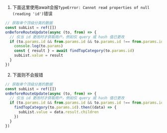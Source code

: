 1. 下面这里使用await会报`TypeError: Cannot read properties of null (reading 'id')`错误

```js
// 获取单个顶级分类的数据
const subList = ref([])
onBeforeRouteUpdate(async (to, from) => {
  // 仅当 id 更改时才获取用户，例如仅 query 或 hash 值已更改
  if (to.params.id && from.params.id && to.params.id !== from.params.id) {
    console.log(to.params)
    const { result } = await findTopCategory(to.params.id)
    subList.value = result
  }
})
```

2. 下面则不会报错

```js
// 获取单个顶级分类的数据
const subList = ref([])
onBeforeRouteUpdate(async (to, from) => {
  // 仅当 id 更改时才获取用户，例如仅 query 或 hash 值已更改
  if (to.params.id && from.params.id && to.params.id !== from.params.id) {
    findTopCategory(to.params.id).then((data) => {
      subList.value = data.result.children
    })
  }
})
```


